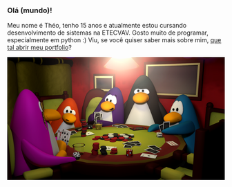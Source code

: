 ### Olá (mundo)!

Meu nome é Théo, tenho 15 anos e atualmente estou cursando desenvolvimento de sistemas na ETECVAV.
Gosto muito de programar, especialmente em python :)
Viu, se você quiser saber mais sobre mim, [que tal abrir meu portfolio](https://espinafr.github.io/portfolio/)? 

![imagem de poker no club penguin](https://github.com/espinafr/espinafr/blob/main/poker.webp?raw=true)
